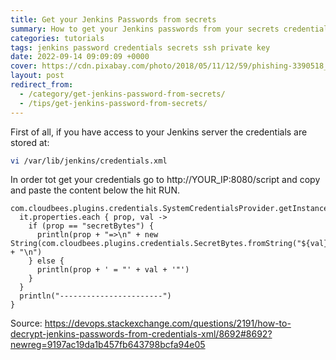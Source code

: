 ```yaml
---
title: Get your Jenkins Passwords from secrets
summary: How to get your Jenkins passwords from your secrets credentials. Follow this simple tutoriale and find your password or ssh private key.
categories: tutorials
tags: jenkins password credentials secrets ssh private key
date: 2022-09-14 09:09:09 +0000
cover: https://cdn.pixabay.com/photo/2018/05/11/12/59/phishing-3390518_1280.jpg
layout: post
redirect_from:
  - /category/get-jenkins-password-from-secrets/
  - /tips/get-jenkins-password-from-secrets/
---
```


First of all, if you have access to your Jenkins server the credentials are stored at:

```sh
vi /var/lib/jenkins/credentials.xml
```

In order tot get your credentials go to http://YOUR_IP:8080/script and copy and paste the content below the hit RUN.

```
com.cloudbees.plugins.credentials.SystemCredentialsProvider.getInstance().getCredentials().forEach{
  it.properties.each { prop, val ->
    if (prop == "secretBytes") {
      println(prop + "=>\n" + new String(com.cloudbees.plugins.credentials.SecretBytes.fromString("${val}").getPlainData()) + "\n")
    } else {
      println(prop + ' = "' + val + '"')
    }
  }
  println("-----------------------")
}
```

Source: <https://devops.stackexchange.com/questions/2191/how-to-decrypt-jenkins-passwords-from-credentials-xml/8692#8692?newreg=9197ac19da1b457fb643798bcfa94e05>

